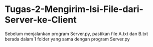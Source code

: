 # Tugas-2-Mengirim-Isi-File-dari-Server-ke-Client

Sebelum menjalankan program Server.py,
pastikan file A.txt dan B.txt berada dalam 1 folder yang sama dengan program Server.py
